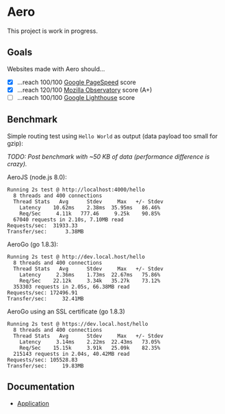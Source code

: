 # Aero
This project is work in progress.

## Goals
Websites made with Aero should...

- [x] ...reach 100/100 [Google PageSpeed](https://developers.google.com/speed/pagespeed/insights/) score
- [x] ...reach 120/100 [Mozilla Observatory](https://observatory.mozilla.org/) score (A+)
- [ ] ...reach 100/100 [Google Lighthouse](https://developers.google.com/web/tools/lighthouse/) score

## Benchmark
Simple routing test using `Hello World` as output (data payload too small for gzip):

*TODO: Post benchmark with ~50 KB of data (performance difference is crazy).*

AeroJS (node.js 8.0):
```
Running 2s test @ http://localhost:4000/hello
  8 threads and 400 connections
  Thread Stats   Avg      Stdev     Max   +/- Stdev
    Latency    10.62ms    2.38ms  35.95ms   86.46%
    Req/Sec     4.11k   777.46     9.25k    90.85%
  67040 requests in 2.10s, 7.10MB read
Requests/sec:  31933.33
Transfer/sec:      3.38MB
```

AeroGo (go 1.8.3):
```
Running 2s test @ http://dev.local.host/hello
  8 threads and 400 connections
  Thread Stats   Avg      Stdev     Max   +/- Stdev
    Latency     2.36ms    1.73ms  22.67ms   75.86%
    Req/Sec    22.12k     3.34k   35.27k    73.12%
  353303 requests in 2.05s, 66.38MB read
Requests/sec: 172496.91
Transfer/sec:     32.41MB
```

AeroGo using an SSL certificate (go 1.8.3)
```
Running 2s test @ https://dev.local.host/hello
  8 threads and 400 connections
  Thread Stats   Avg      Stdev     Max   +/- Stdev
    Latency     3.14ms    2.22ms  22.43ms   73.05%
    Req/Sec    15.15k     3.91k   25.09k    82.35%
  215143 requests in 2.04s, 40.42MB read
Requests/sec: 105528.83
Transfer/sec:     19.83MB
```

## Documentation
* [Application](docs/Application.md)
